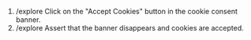 1. /explore Click on the "Accept Cookies" button in the cookie consent banner.
2. /explore Assert that the banner disappears and cookies are accepted.